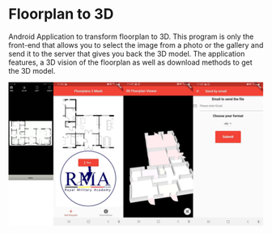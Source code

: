 # Floorplan to 3D

Android Application to transform floorplan to 3D. This program is only the front-end that allows you to select the image from a photo or the gallery and send it to the server that gives you back the 3D model. The application features, a 3D vision of the floorplan as well as download methods to get the 3D model.

![alt text](https://github.com/Tim-HW/Floorplan-to-3D---Android/blob/main/all.png)
